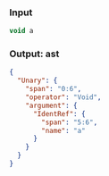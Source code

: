 ### Input
```js parse:expr
void a
```

### Output: ast
```json
{
  "Unary": {
    "span": "0:6",
    "operator": "Void",
    "argument": {
      "IdentRef": {
        "span": "5:6",
        "name": "a"
      }
    }
  }
}
```
